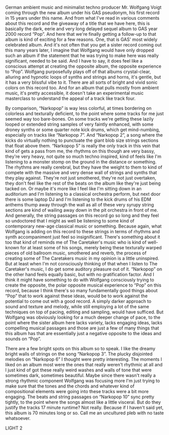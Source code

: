 German ambient music and minimalist techno producer Mr. Wolfgang Voigt coming through the new album under his GAS pseudonym, his first record in 15 years under this name. And from what I've read in various comments about this record and the giveaway of a title that we have here, this is basically the dark, eerie and very long delayed sequel album to GAS year 2000 record “Pop”. And here that we're finally getting a follow-up to that album is kind of exciting for a few reasons. One, that is GAS' most widely celebrated album. And it's not often that you get a sister record coming out this many years later, I imagine that Wolfgang would have only dropped such an album if the statement that he was trying to make here was really significant, needed to be said. And I have to say, it does feel like a conscious attempt at creating the opposite album, the opposite experience to “Pop”. Wolfgang purposefully plays off of that albums crystal-clear, alluring and hypnotic loops of synths and strings and horns, it's gentle, but it has a very blissful vibe to it. There are all sorts of bright and vivid sonic colors on this record too. And for an album that pulls mostly from ambient music, it's pretty accessible, it doesn't take an experimental music masterclass to understand the appeal of a track like track four.

By comparison, “Narkopop” is way less colorful, at times bordering on colorless and texturally deficient, to the point where some tracks for me just seemed way too bare-bones. On some tracks we're getting these lazily looped or extended string samples of very faintly enhanced, with some droney synths or some quarter note kick drums, which get mind-numbing, especially on tracks like “Narkopop 7”. And “Narkopop 2”, a song where the kicks do virtually nothing to punctuate the giant blob size strings sections that float above them. “Narkopop 5” is really the only track in this vein that kind of gets a pass from me, the rhythms on this though are very bassy, they're very heavy, not quite so much techno inspired, kind of feels like I'm listening to a monster stomp on the ground in the distance or something. The rhythms are really cerebral, but they have the weight to them to kind of compete with the massive and very dense wall of strings and synths that they play against. They're not just smothered, they're not just overtaken, they don't feel like the rest of the beats on the album like they're just being tacked on. Or maybe it's more like I feel like I'm sitting down in an auditorium and I'm listening to a classical orchestra perform, but next door there is some laptop DJ and I'm listening to the kick drums of his EDM anthems thump away through the wall as all of these very syrupy string sections are kind of wailing away down in the pit orchestra in front of me. And generally, the string passages on this record go so long and they feel so undoctored that I might as well be listening to some kind of contemporary new-age classical music or something. Because again, what Wolfgang is adding on this record to these strings in terms of rhythms and synth accompaniment just feel so insignificant. There's something about it too that kind of reminds me of The Caretaker's music who is kind of well-known for at least some of his songs, merely being these texturally warped pieces of old ballroom music, smothered and reverb, the process of creating some of The Caretakers music in my opinion is a little uninspired. But at least when I'm not consciously thinking of that when I listen to The Caretaker's music, I do get some auditory pleasure out of it. “Narkopop” on the other hand feels equally basic, but with no gratification factor. And I think it might have something to do with Wolfgang consciously trying to create the opposite, the polar opposite musical experience to “Pop” on this record, because I think there's so many fundamentally good things about “Pop” that to work against these ideas, would be to work against the potential to come out with a good record. A simply darker approach to sound and texture and melody, while still employing a lot of the same techniques on top of pacing, editing and sampling, would have sufficed. But Wolfgang was obviously looking for a much deeper change of pace, to the point where the sister album here lacks variety, lacks engaging ideas, lacks compelling musical passages and those are just a few of many things that this album has that are essentially just a negative opposite to the ideas and sounds on “Pop”.

There are a few bright spots on this album so to speak. I like the dreamy bright walls of strings on the song “Narkopop 3”. The plucky disjointed melodies on “Narkopop 6” I thought were pretty interesting. The moments I liked on an album most were the ones that really weren't rhythmic at all and I just kind of got these really weird washes and walls of tone that were sometimes dark, sometimes beautiful. Maybe since there wasn't really a strong rhythmic component Wolfgang was focusing more I'm just trying to make sure that the tones and the chords and whatever kind of compositional elements were going into these tracks were a bit more engaging. The beats and string passages on “Narkopop 10” sync pretty tightly, to the point where the songs almost like a little visceral. But do they justify the tracks 17 minute runtime? Not really. Because if I haven't said yet, this album is 70 minutes long or so. Call me an uncultured pleb with no taste whatsoever.

LIGHT 2
